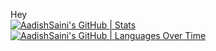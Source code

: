 Hey<br />
[![AadishSaini's GitHub | Stats](https://stats.quira.sh/AadishSaini/github?theme=dark)](https://quira.sh?utm_source=widgets&utm_campaign=AadishSaini)
[![AadishSaini's GitHub | Languages Over Time](https://stats.quira.sh/AadishSaini/languages-over-time?theme=dark)](https://quira.sh?utm_source=widgets&utm_campaign=AadishSaini)
